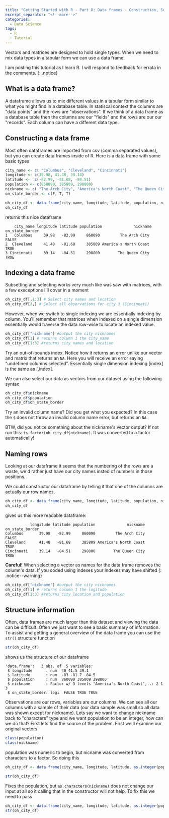 ```yaml
---
title: "Getting Started with R - Part 8: Data frames - Construction, Subsetting and Structure"
excerpt_separator: "<!--more-->"
categories:
  - Data Science
tags:
  - R
  - Tutorial
---
```

Vectors and matrices are designed to hold single types. When we need to mix data types in a tabular form we can use a data frame.
<!--more-->


I am posting this tutorial as I learn R. I will respond to feedback for errata in the comments.
{: .notice}


## What is a data frame?

A dataframe allows us to mix different values in a tabular form similar to what you might find in a database table. In statiscal context the columns are "data points" and the rows are "observations". If we think of a data frame as a database table then the columns are our "fields" and the rows are our our "records". Each column can have a different data type.

## Constructing a data frame

Most often dataframes are imported from csv (comma separated values), but you can create data frames inside of R. Here is a data frame with some basic types
```R
city_name <- c( "Columbus", "Cleveland", "Cincinnati")
longitude <- c(39.98, 41.48, 39.14)
latitude <-  c(-82.99, -81.68, -84.51)
population <- c(860090, 385809, 298800)
nickname <- c( "The Arch City", "America's North Coast", "The Queen City")
on_state_border <- c(F, T, T)

oh_city_df <- data.frame(city_name, longitude, latitude, population, nickname, on_state_border)
oh_city_df
```
 returns this nice dataframe

```
    city_name longitude latitude population              nickname on_state_border
1   Columbus     39.98   -82.99     860090         The Arch City           FALSE
2  Cleveland     41.48   -81.68     385809 America's North Coast            TRUE
3 Cincinnati     39.14   -84.51     298800        The Queen City            TRUE
```

## Indexing a data frame
Subsetting and selecting works very much like was saw with matrices, with a few execeptions I'll cover in a moment

```R
oh_city_df[,1:3] # Select city names and location
oh_city_df[3,] # Select all observations for city 3 (Cincinnati)
```

However, when we switch to single indexing we are essentially indexing by column. You'll remember that matrices when indexed on a single dimension essentially would traverse the data row-wise to locate an indexed value.

```R
oh_city_df["nickname"] #output the city nicknames
oh_city_df[1] # returns column 1 the city_name
oh_city_df[1:3] #returns city names and location
```

Try an out-of-bounds index. Notice how it returns an error unlike our vector and matrix that returns an `NA`. Here you will receive an error saying "undefined columns selected". Essentially single dimension indexing [index] is the same as [,index]. 

We can also select our data as vectors from our dataset using the following syntax

```R
oh_city_df$nickname
oh_city_df$population
oh_city_df$on_state_border
```
Try an invalid column name? Did you get what you expected? In this case the `$` does not throw an invalid column name error, but returns an `NA`.

BTW, did you notice something about the nickname's vector output? If not run this: `is.factor(oh_city_df$nickname)`. It was converted to a factor automatically!

## Naming rows
Looking at our dataframe it seems that the numbering of the rows are a waste, we'd rather just have our city names insted of numbers in those positions.

We could constructor our dataframe by telling it that one of the columns are actually our row names.

```R
oh_city_df <- data.frame(city_name, longitude, latitude, population, nickname, on_state_border, row.names=1)
oh_city_df
```

gives us this more readable dataframe:

```
           longitude latitude population              nickname on_state_border
Columbus       39.98   -82.99     860090         The Arch City           FALSE
Cleveland      41.48   -81.68     385809 America's North Coast            TRUE
Cincinnati     39.14   -84.51     298800        The Queen City            TRUE
```


**Careful!** When selecting a vector as names for the data frame removes the column's data. If you coded using indexes your indexes may have shifted
{: .notice--warning}

```R
oh_city_df["nickname"] #output the city nicknames
oh_city_df[1] # returns column 1 the logitude
oh_city_df[1:3] #returns city location and population
```

## Structure information
Often, data frames are much larger than this dataset and viewing the data can be difficult. Often we just want to see a basic summary of information. To assist and getting a general overview of the data frame you can use the `str()` structure function

```R
str(oh_city_df)
```

shows us the structure of our dataframe
```
'data.frame':	3 obs. of  5 variables:
 $ longitude      : num  40 41.5 39.1
 $ latitude       : num  -83 -81.7 -84.5
 $ population     : num  860090 385809 298800
 $ nickname       : Factor w/ 3 levels "America's North Coast",..: 2 1 3
 $ on_state_border: logi  FALSE TRUE TRUE
```

Observations are our rows, variables are our columns. We can see all our columns with a sample of their data (our data sample was small so all data was shown except for nickname). Lets say we want to change nickname back to "characters" type and we want population to be an integer, how can we do that? First lets find the source of the problem. First we'll examine our original vectors

```R
class(population)
class(nickname)
```
population was numeric to begin, but nicname was converted from characters to a factor. So doing this

```R
oh_city_df <- data.frame(city_name, longitude, latitude, as.integer(population), nickname, on_state_border, row.names=1)

str(oh_city_df)
```

Fixes the population, but `as.characters(nickname)` does not change our input at all so it calling that in the constructor will not help. To fix this we need to pass

```R
oh_city_df <- data.frame(city_name, longitude, latitude, as.integer(population), nickname, on_state_border, row.names=1, stringsAsFactors=F)
str(oh_city_df)
```

